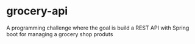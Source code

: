 # grocery-api
A programming challenge where the goal is build a REST API with Spring boot for managing a grocery shop produts
